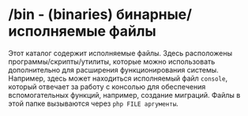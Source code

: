 # /bin - (binaries) бинарные/исполняемые файлы

Этот каталог содержит исполняемые файлы. Здесь расположены программы/скрипты/утилиты, которые можно использовать
дополнительно для расширения функционирования системы. Например, здесь может находиться исполняемый файл `console`,
который отвечает за работу с консолью для обеспечения вспомогательных функций, например, создание миграций. Файлы в этой
папке вызываются через `php FILE аргументы`.